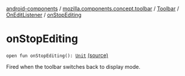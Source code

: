 [android-components](../../../index.md) / [mozilla.components.concept.toolbar](../../index.md) / [Toolbar](../index.md) / [OnEditListener](index.md) / [onStopEditing](./on-stop-editing.md)

# onStopEditing

`open fun onStopEditing(): `[`Unit`](https://kotlinlang.org/api/latest/jvm/stdlib/kotlin/-unit/index.html) [(source)](https://github.com/mozilla-mobile/android-components/blob/master/components/concept/toolbar/src/main/java/mozilla/components/concept/toolbar/Toolbar.kt#L180)

Fired when the toolbar switches back to display mode.

